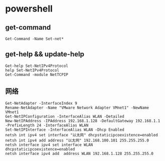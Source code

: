 # powershell
## get-command
    Get-Command -Name Set-net*
    
## get-help && update-help
    Get-help Set-NetIPv4Protocol
    help Set-NetIPv4Protocol
    Get-Command -module NetTCPIP
    

## 网络
    Get-NetAdapter -InterfaceIndex 9
    Rename-NetAdapter -Name "VMware Network Adapter VMnet1" -NewName VMnet1
    Get-NetIPConfiguration -InterfaceAlias WLAN -Detailed
    New-NetIPAddress -IPAddress 192.168.1.128 -DefaultGateway 192.168.1.1 -PrefixLength 24 -InterfaceAlias WLAN
    Set-NetIPInterface -InterfaceAlias WLAN -Dhcp Enabled
    netsh int ipv4 set interface "以太网" dhcpstaticipcoexistence=enabled
    netsh int ipv4 add address "以太网" 192.168.100.101 255.255.255.0 
    netsh interface ipv4 set interface WLAN dhcpstaticipcoexistence=enabled
    netsh interface ipv4 add  address WLAN 192.168.1.128 255.255.255.0